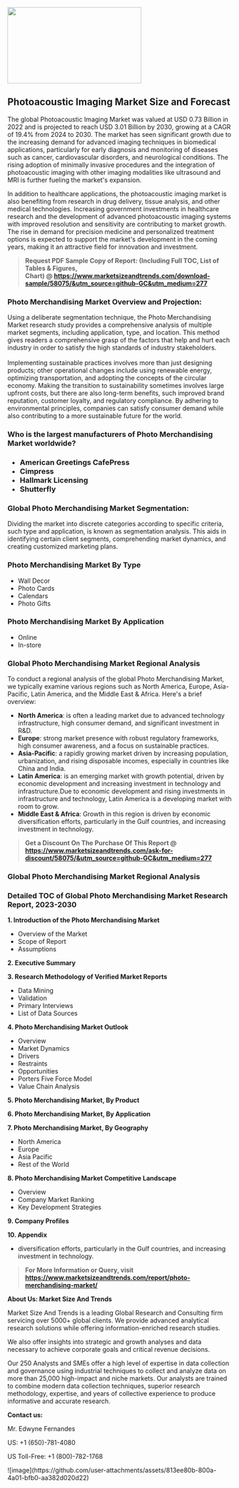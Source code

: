 <p><img class="alignnone size-medium wp-image-20088" src="https://ffe5etoiles.com/wp-content/uploads/2024/12/MST1-300x171.png" alt="" width="300" height="171" /></p><h2>Photoacoustic Imaging Market Size and Forecast</h2><p>The global Photoacoustic Imaging Market was valued at USD 0.73 Billion in 2022 and is projected to reach USD 3.01 Billion by 2030, growing at a CAGR of 19.4% from 2024 to 2030. The market has seen significant growth due to the increasing demand for advanced imaging techniques in biomedical applications, particularly for early diagnosis and monitoring of diseases such as cancer, cardiovascular disorders, and neurological conditions. The rising adoption of minimally invasive procedures and the integration of photoacoustic imaging with other imaging modalities like ultrasound and MRI is further fueling the market's expansion.</p><p>In addition to healthcare applications, the photoacoustic imaging market is also benefiting from research in drug delivery, tissue analysis, and other medical technologies. Increasing government investments in healthcare research and the development of advanced photoacoustic imaging systems with improved resolution and sensitivity are contributing to market growth. The rise in demand for precision medicine and personalized treatment options is expected to support the market's development in the coming years, making it an attractive field for innovation and investment.</p></p><blockquote id="" class=""><strong>Request PDF Sample Copy of Report: (Including Full TOC, List of Tables &amp; Figures, Chart)&nbsp;@&nbsp;<strong><a href="https://www.marketsizeandtrends.com/download-sample/58075/&utm_source=github-GC&utm_medium=277" target="_blank">https://www.marketsizeandtrends.com/download-sample/58075/&utm_source=github-GC&utm_medium=277</a></strong></strong></blockquote><h3 id="" class="">Photo Merchandising Market&nbsp;Overview and Projection:</h3><p id="" class="">Using a deliberate segmentation technique, the Photo Merchandising Market research study provides a comprehensive analysis of multiple market segments, including application, type, and location. This method gives readers a comprehensive grasp of the factors that help and hurt each industry in order to satisfy the high standards of industry stakeholders. <br /> <br />Implementing sustainable practices involves more than just designing products; other operational changes include using renewable energy, optimizing transportation, and adopting the concepts of the circular economy. Making the transition to sustainability sometimes involves large upfront costs, but there are also long-term benefits, such improved brand reputation, customer loyalty, and regulatory compliance. By adhering to environmental principles, companies can satisfy consumer demand while also contributing to a more sustainable future for the world.</p><h3 id="" class="">Who is the largest manufacturers of&nbsp;Photo Merchandising Market worldwide?</h3><h3 class=""><p><ul><li>American Greetings CafePress </li><li> Cimpress </li><li> Hallmark Licensing </li><li> Shutterfly</li></ul></p></h3><h3 id="" class="">Global&nbsp;Photo Merchandising Market Segmentation:</h3><p id="" class="">Dividing the market into discrete categories according to specific criteria, such type and application, is known as segmentation analysis. This aids in identifying certain client segments, comprehending market dynamics, and creating customized marketing plans.</p><h3 id="" class="">Photo Merchandising Market&nbsp;By Type</h3><p><p><ul><li>Wall Decor</li><li> Photo Cards</li><li> Calendars</li><li> Photo Gifts</p></li></ul></p></p><h3 id="" class="">Photo Merchandising Market&nbsp;By Application</h3><p class=""><p><ul><li>Online</li><li> In-store</li></ul></p></p><h3 id="" class="">Global Photo Merchandising Market Regional Analysis</h3><p id="" class="">To conduct a regional analysis of the global Photo Merchandising Market, we typically examine various regions such as North America, Europe, Asia-Pacific, Latin America, and the Middle East &amp; Africa. Here's a brief overview:</p><ul><li><strong>North America</strong>: is often a leading market due to advanced technology infrastructure, high consumer demand, and significant investment in R&amp;D.</li><li><strong>Europe</strong>: strong market presence with robust regulatory frameworks, high consumer awareness, and a focus on sustainable practices.</li><li><strong>Asia-Pacific</strong>: a rapidly growing market driven by increasing population, urbanization, and rising disposable incomes, especially in countries like China and India.</li><li><strong>Latin America</strong>: is an emerging market with growth potential, driven by economic development and increasing investment in technology and infrastructure.Due to economic development and rising investments in infrastructure and technology, Latin America is a developing market with room to grow.</li><li><strong>Middle East &amp; Africa</strong>: Growth in this region is driven by economic diversification efforts, particularly in the Gulf countries, and increasing investment in technology.</li></ul><blockquote id="" class=""><strong>Get a Discount On The Purchase Of This Report @ <strong><a href="https://www.marketsizeandtrends.com/ask-for-discount/58075/&utm_source=github-GC&utm_medium=277" target="_blank">https://www.marketsizeandtrends.com/ask-for-discount/58075/&utm_source=github-GC&utm_medium=277</a></strong></strong></blockquote><h3 id="" class="">Global Photo Merchandising Market Regional Analysis</h3><h3 id="" class="">Detailed TOC of Global Photo Merchandising Market Research Report, 2023-2030</h3><p id="" class=""><strong>1. Introduction of the Photo Merchandising Market</strong></p><ul><li>Overview of the Market</li><li>Scope of Report</li><li>Assumptions</li></ul><p id="" class=""><strong>2. Executive Summary</strong></p><p id="" class=""><strong>3. Research Methodology of Verified Market Reports</strong></p><ul><li>Data Mining</li><li>Validation</li><li>Primary Interviews</li><li>List of Data Sources</li></ul><p id="" class=""><strong>4. Photo Merchandising Market Outlook</strong></p><ul><li>Overview</li><li>Market Dynamics</li><li>Drivers</li><li>Restraints</li><li>Opportunities</li><li>Porters Five Force Model</li><li>Value Chain Analysis</li></ul><p id="" class=""><strong>5. Photo Merchandising Market, By Product</strong></p><p id="" class=""><strong>6. Photo Merchandising Market, By Application</strong></p><p id="" class=""><strong>7. Photo Merchandising Market, By Geography</strong></p><ul><li>North America</li><li>Europe</li><li>Asia Pacific</li><li>Rest of the World</li></ul><p id="" class=""><strong>8. Photo Merchandising Market Competitive Landscape</strong></p><ul><li>Overview</li><li>Company Market Ranking</li><li>Key Development Strategies</li></ul><p id="" class=""><strong>9. Company Profiles</strong></p><p id="" class=""><strong>10. Appendix</strong></p><ul><li>diversification efforts, particularly in the Gulf countries, and increasing investment in technology.</li></ul><blockquote id="" class=""><strong>For More Information or Query, visit <strong><strong><a href="https://www.marketsizeandtrends.com/report/photo-merchandising-market/" target="_blank">https://www.marketsizeandtrends.com/report/photo-merchandising-market/</a></strong></strong></strong></blockquote><p id="" class=""><strong>About Us: Market Size And Trends</strong></p><p id="" class="">Market Size And Trends is a leading Global Research and Consulting firm servicing over 5000+ global clients. We provide advanced analytical research solutions while offering information-enriched research studies.</p><p id="" class="">We also offer insights into strategic and growth analyses and data necessary to achieve corporate goals and critical revenue decisions.</p><p id="" class="">Our 250 Analysts and SMEs offer a high level of expertise in data collection and governance using industrial techniques to collect and analyze data on more than 25,000 high-impact and niche markets. Our analysts are trained to combine modern data collection techniques, superior research methodology, expertise, and years of collective experience to produce informative and accurate research.</p><p id="" class=""><strong>Contact us:</strong></p><p id="" class="">Mr. Edwyne Fernandes</p><p id="" class="">US: +1 (650)-781-4080</p><p id="" class="">US Toll-Free: +1 (800)-782-1768</p>
![image](https://github.com/user-attachments/assets/813ee80b-800a-4a01-bfb0-aa382d020d22)
